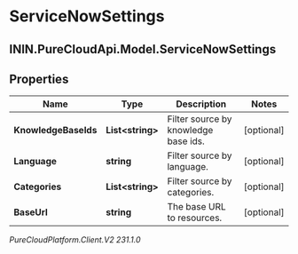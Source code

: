 # ServiceNowSettings

## ININ.PureCloudApi.Model.ServiceNowSettings

## Properties

|Name | Type | Description | Notes|
|------------ | ------------- | ------------- | -------------|
| **KnowledgeBaseIds** | **List&lt;string&gt;** | Filter source by knowledge base ids. | [optional] |
| **Language** | **string** | Filter source by language. | [optional] |
| **Categories** | **List&lt;string&gt;** | Filter source by categories. | [optional] |
| **BaseUrl** | **string** | The base URL to resources. | [optional] |



_PureCloudPlatform.Client.V2 231.1.0_

